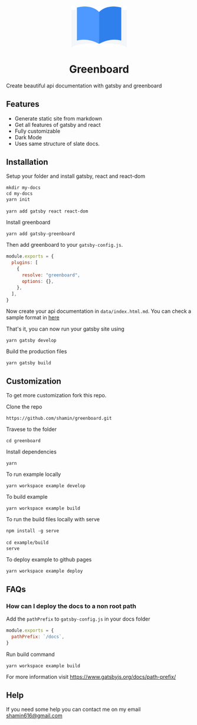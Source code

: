<p align="center">
  <a href="https://greenboard.surge.sh">
    <img alt="Gatsby" src="./logo/logo.png" width="150" />
  </a>
</p>
<h1 align="center">
  Greenboard
</h1>

Create beautiful api documentation with gatsby and greenboard

## Features
- Generate static site from markdown
- Get all features of gatsby and react
- Fully customizable
- Dark Mode
- Uses same structure of slate docs.

## Installation

Setup your folder and install gatsby, react and react-dom
```shell
mkdir my-docs
cd my-docs
yarn init

yarn add gatsby react react-dom
```

Install greenboard
```shell
yarn add gatsby-greenboard
```


Then add greenboard to your `gatsby-config.js`. 

```javascript
module.exports = {
  plugins: [
    {
      resolve: "greenboard",
      options: {},
    },
  ],
}
```
Now create your api documentation in `data/index.html.md`. You can check a sample format in [here](./example/data/index.html.md)


That's it, you can now run your gatsby site using

```shell
yarn gatsby develop
```

Build the production files

```shell
yarn gatsby build
```


## Customization
To get more customization fork this repo.

Clone the repo
```shell
https://github.com/shamin/greenboard.git
```

Travese to the folder
```shell
cd greenboard
```

Install dependencies
```shell
yarn
```

To run example locally
```shell
yarn workspace example develop
```

To build example 
```shell
yarn workspace example build
```

To run the build files locally with serve
```shell
npm install -g serve

cd example/build
serve
```

To deploy example to github pages
```shell
yarn workspace example deploy
```

## FAQs
### How can I deploy the docs to a non root path
Add the `pathPrefix` to `gatsby-config.js` in your docs folder
```javascript
module.exports = {
  pathPrefix: `/docs`,
}
```
Run build command
```
yarn workspace example build
```
For more information visit https://www.gatsbyjs.org/docs/path-prefix/

## Help
If you need some help you can contact me on my email [shamin616@gmail.com](mailto:shamin616@gmail.com)
